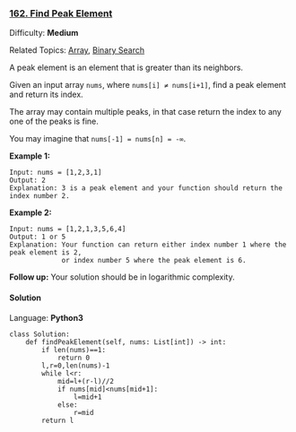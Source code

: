 ### [162\. Find Peak Element](https://leetcode.com/problems/find-peak-element/)

Difficulty: **Medium**  

Related Topics: [Array](https://leetcode.com/tag/array/), [Binary Search](https://leetcode.com/tag/binary-search/)


A peak element is an element that is greater than its neighbors.

Given an input array `nums`, where `nums[i] ≠ nums[i+1]`, find a peak element and return its index.

The array may contain multiple peaks, in that case return the index to any one of the peaks is fine.

You may imagine that `nums[-1] = nums[n] = -∞`.

**Example 1:**

```
Input: nums = [1,2,3,1]
Output: 2
Explanation: 3 is a peak element and your function should return the index number 2.
```

**Example 2:**

```
Input: nums = [1,2,1,3,5,6,4]
Output: 1 or 5 
Explanation: Your function can return either index number 1 where the peak element is 2, 
             or index number 5 where the peak element is 6.
```

**Follow up:** Your solution should be in logarithmic complexity.


#### Solution

Language: **Python3**

```python3
class Solution:
    def findPeakElement(self, nums: List[int]) -> int:
        if len(nums)==1:
            return 0
        l,r=0,len(nums)-1
        while l<r:
            mid=l+(r-l)//2
            if nums[mid]<nums[mid+1]:
                l=mid+1
            else:
                r=mid
        return l
```